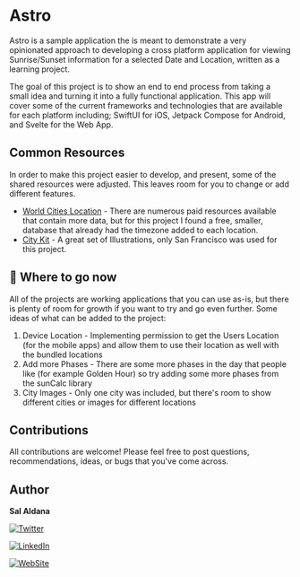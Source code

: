 # Astro

Astro is a sample application the is meant to demonstrate a very opinionated approach to developing a cross platform application for viewing Sunrise/Sunset information for a selected Date and Location, written as a learning project. 

The goal of this project is to show an end to end process from taking a small idea and turning it into a fully functional application. This app will cover some of the current frameworks and technologies that are available for each platform including; SwiftUI for iOS, Jetpack Compose for Android, and Svelte for the Web App. 



## Common Resources

In order to make this project easier to develop, and present, some of the shared resources were adjusted. This leaves room for you to change or add different features. 

-   [World Cities Location](https://github.com/fulvio999/world_city_location_times) - There are numerous paid resources available that contain more data, but for this project I found a free, smaller, database that already had the timezone added to each location. 
-   [City Kit](https://www.startupmilk.com/city-kit) - A great set of Illustrations, only San Francisco was used for this project. 



##  🤔 Where to go now

All of the projects are working applications that you can use as-is, but there is plenty of room for growth if you want to try and go even further. Some ideas of what can be added to the project: 

1. Device Location - Implementing permission to get the Users Location (for the mobile apps) and allow them to use their location as well with the bundled locations
2. Add more Phases - There are some more phases in the day that people like (for example Golden Hour) so try adding some more phases from the sunCalc library
3. City Images - Only one city was included, but there's room to show different cities or images for different locations



## Contributions

All contributions are welcome!
Please feel free to post questions, recommendations, ideas, or bugs that you've come across.



## Author

**Sal Aldana**

[![Twitter](https://img.shields.io/badge/-twitter-gray&?color=gray&style=for-the-badge&logo=twitter)](https://twitter.com/salaldana)

[![LinkedIn](https://img.shields.io/badge/-linkedin-gray&?style=for-the-badge&color=gray&logo=linkedin&logoColor=blue)](https://www.linkedin.com/in/sal-aldana-52826110)

[![WebSite](https://img.shields.io/badge/web-gray&?style=for-the-badge&color=gray&logo=appveyor)](https://level3studios.net/)